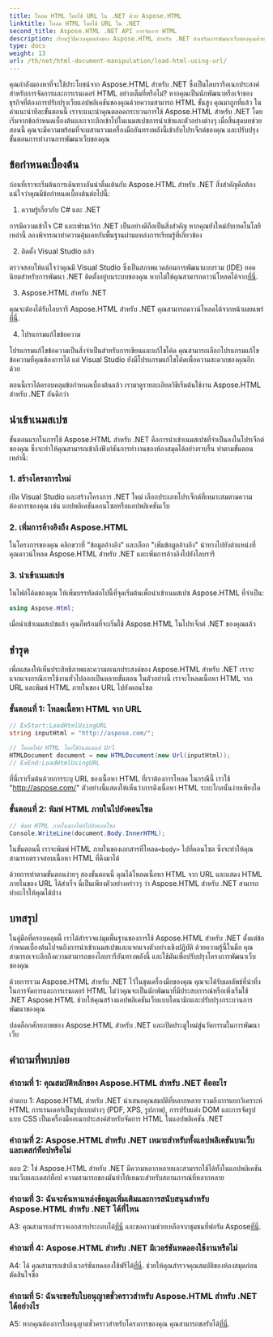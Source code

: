 ```yaml
---
title: โหลด HTML โดยใช้ URL ใน .NET ด้วย Aspose.HTML
linktitle: โหลด HTML โดยใช้ URL ใน .NET
second_title: Aspose.HTML .NET API การจัดการ HTML
description: เรียนรู้วิธีควบคุมพลังของ Aspose.HTML สำหรับ .NET ส่งเสริมการพัฒนาเว็บของคุณด้วยการจัดการและการเรนเดอร์ HTML
type: docs
weight: 13
url: /th/net/html-document-manipulation/load-html-using-url/
---
```


คุณกำลังมองหาที่จะใช้ประโยชน์จาก Aspose.HTML สำหรับ .NET ซึ่งเป็นไลบรารีอเนกประสงค์สำหรับการจัดการและการเรนเดอร์ HTML อย่างเต็มที่หรือไม่? หากคุณเป็นนักพัฒนาหรือเจ้าของธุรกิจที่ต้องการปรับปรุงเว็บแอปพลิเคชันของคุณด้วยความสามารถ HTML ขั้นสูง คุณมาถูกที่แล้ว ในคำแนะนำทีละขั้นตอนนี้ เราจะแนะนำคุณตลอดกระบวนการใช้ Aspose.HTML สำหรับ .NET โดยเริ่มจากข้อกำหนดเบื้องต้นและเจาะลึกเข้าไปในเนมสเปซการนำเข้าและตัวอย่างต่างๆ เมื่อสิ้นสุดบทช่วยสอนนี้ คุณจะมีความพร้อมที่จะผสานรวมเครื่องมืออันทรงพลังนี้เข้ากับโปรเจ็กต์ของคุณ และปรับปรุงขั้นตอนการทำงานการพัฒนาเว็บของคุณ

## ข้อกำหนดเบื้องต้น

ก่อนที่เราจะเริ่มต้นการเดินทางอันน่าตื่นเต้นกับ Aspose.HTML สำหรับ .NET สิ่งสำคัญคือต้องแน่ใจว่าคุณมีข้อกำหนดเบื้องต้นต่อไปนี้:

1. ความรู้เกี่ยวกับ C# และ .NET

การมีความเข้าใจ C# และเฟรมเวิร์ก .NET เป็นอย่างดีถือเป็นสิ่งสำคัญ หากคุณยังใหม่กับเทคโนโลยีเหล่านี้ ลองพิจารณาทำความคุ้นเคยกับพื้นฐานผ่านแหล่งการเรียนรู้ที่เกี่ยวข้อง

2. ติดตั้ง Visual Studio แล้ว

 ตรวจสอบให้แน่ใจว่าคุณมี Visual Studio ซึ่งเป็นสภาพแวดล้อมการพัฒนาแบบรวม (IDE) ยอดนิยมสำหรับการพัฒนา .NET ติดตั้งอยู่บนระบบของคุณ หากไม่ใช่คุณสามารถดาวน์โหลดได้จาก[ที่นี่](https://visualstudio.microsoft.com/).

3. Aspose.HTML สำหรับ .NET

 คุณจะต้องได้รับไลบรารี Aspose.HTML สำหรับ .NET คุณสามารถดาวน์โหลดได้จากหน้าเผยแพร่[ที่นี่](https://releases.aspose.com/html/net/).

4. โปรแกรมแก้ไขข้อความ

โปรแกรมแก้ไขข้อความเป็นสิ่งจำเป็นสำหรับการเขียนและแก้ไขโค้ด คุณสามารถเลือกโปรแกรมแก้ไขข้อความที่คุณต้องการได้ แต่ Visual Studio ยังมีโปรแกรมแก้ไขโค้ดเพื่อความสะดวกของคุณอีกด้วย

ตอนนี้เราได้ครอบคลุมข้อกำหนดเบื้องต้นแล้ว เรามาดูรายละเอียดวิธีเริ่มต้นใช้งาน Aspose.HTML สำหรับ .NET กันดีกว่า

## นำเข้าเนมสเปซ

ขั้นตอนแรกในการใช้ Aspose.HTML สำหรับ .NET คือการนำเข้าเนมสเปซที่จำเป็นลงในโปรเจ็กต์ของคุณ ซึ่งจะทำให้คุณสามารถเข้าถึงฟังก์ชันการทำงานของห้องสมุดได้อย่างราบรื่น ทำตามขั้นตอนเหล่านี้:

### 1. สร้างโครงการใหม่

เปิด Visual Studio และสร้างโครงการ .NET ใหม่ เลือกประเภทโปรเจ็กต์ที่เหมาะสมตามความต้องการของคุณ เช่น แอปพลิเคชันคอนโซลหรือแอปพลิเคชันเว็บ

### 2. เพิ่มการอ้างอิงถึง Aspose.HTML

ในโครงการของคุณ คลิกขวาที่ "ข้อมูลอ้างอิง" และเลือก "เพิ่มข้อมูลอ้างอิง" นำทางไปยังตำแหน่งที่คุณดาวน์โหลด Aspose.HTML สำหรับ .NET และเพิ่มการอ้างอิงไปยังไลบรารี

### 3. นำเข้าเนมสเปซ

ในไฟล์โค้ดของคุณ ให้เพิ่มบรรทัดต่อไปนี้ที่จุดเริ่มต้นเพื่อนำเข้าเนมสเปซ Aspose.HTML ที่จำเป็น:

```csharp
using Aspose.Html;
```

เมื่อนำเข้าเนมสเปซแล้ว คุณก็พร้อมที่จะเริ่มใช้ Aspose.HTML ในโปรเจ็กต์ .NET ของคุณแล้ว

## ชำรุด

เพื่อแสดงให้เห็นประสิทธิภาพและความอเนกประสงค์ของ Aspose.HTML สำหรับ .NET เราจะแจกแจงกรณีการใช้งานทั่วไปออกเป็นหลายขั้นตอน ในตัวอย่างนี้ เราจะโหลดเนื้อหา HTML จาก URL และพิมพ์ HTML ภายในของ URL ไปยังคอนโซล

### ขั้นตอนที่ 1: โหลดเนื้อหา HTML จาก URL

```csharp
// ExStart:LoadHtmlUsingURL
string inputHtml = "http://aspose.com/";

// โหลดไฟล์ HTML โดยใช้อินสแตนซ์ Url
HTMLDocument document = new HTMLDocument(new Url(inputHtml));
// ExEnd:LoadHtmlUsingURL
```

ที่นี่เราเริ่มต้นด้วยการระบุ URL ของเนื้อหา HTML ที่เราต้องการโหลด ในกรณีนี้ เราใช้ "http://aspose.com/" ตัวอย่างนี้แสดงให้เห็นว่าการดึงเนื้อหา HTML ระยะไกลนั้นง่ายเพียงใด

### ขั้นตอนที่ 2: พิมพ์ HTML ภายในไปยังคอนโซล

```csharp
// พิมพ์ HTML ภายในของไฟล์ไปยังคอนโซล
Console.WriteLine(document.Body.InnerHTML);
```

 ในขั้นตอนนี้ เราจะพิมพ์ HTML ภายในของเอกสารที่โหลด`<body>` ไปที่คอนโซล ซึ่งจะทำให้คุณสามารถตรวจสอบเนื้อหา HTML ที่ดึงมาได้

ด้วยการทำตามขั้นตอนง่ายๆ สองขั้นตอนนี้ คุณได้โหลดเนื้อหา HTML จาก URL และแสดง HTML ภายในของ URL ได้สำเร็จ นี่เป็นเพียงตัวอย่างคร่าวๆ ว่า Aspose.HTML สำหรับ .NET สามารถทำอะไรให้คุณได้บ้าง

## บทสรุป

ในคู่มือที่ครอบคลุมนี้ เราได้สำรวจแง่มุมพื้นฐานของการใช้ Aspose.HTML สำหรับ .NET ตั้งแต่ข้อกำหนดเบื้องต้นไปจนถึงการนำเข้าเนมสเปซและแจกแจงตัวอย่างเชิงปฏิบัติ ด้วยความรู้นี้ในมือ คุณสามารถเจาะลึกถึงความสามารถของไลบรารีอันทรงพลังนี้ และใช้มันเพื่อปรับปรุงโครงการพัฒนาเว็บของคุณ

ด้วยการรวม Aspose.HTML สำหรับ .NET ไว้ในชุดเครื่องมือของคุณ คุณจะได้รับผลลัพธ์ที่น่าทึ่งในการจัดการและการเรนเดอร์ HTML ไม่ว่าคุณจะเป็นนักพัฒนาที่มีประสบการณ์หรือเพิ่งเริ่มใช้ .NET Aspose.HTML ช่วยให้คุณสร้างแอปพลิเคชันเว็บแบบไดนามิกและปรับปรุงกระบวนการพัฒนาของคุณ

ปลดล็อกศักยภาพของ Aspose.HTML สำหรับ .NET และเปิดประตูใหม่สู่นวัตกรรมในการพัฒนาเว็บ

## คำถามที่พบบ่อย

### คำถามที่ 1: คุณสมบัติหลักของ Aspose.HTML สำหรับ .NET คืออะไร
   
คำตอบ 1: Aspose.HTML สำหรับ .NET นำเสนอคุณสมบัติที่หลากหลาย รวมถึงการแยกวิเคราะห์ HTML การเรนเดอร์เป็นรูปแบบต่างๆ (PDF, XPS, รูปภาพ), การปรับแต่ง DOM และการจัดรูปแบบ CSS เป็นเครื่องมืออเนกประสงค์สำหรับจัดการ HTML ในแอปพลิเคชัน .NET

### คำถามที่ 2: Aspose.HTML สำหรับ .NET เหมาะสำหรับทั้งแอปพลิเคชันบนเว็บและเดสก์ท็อปหรือไม่
   
ตอบ 2: ใช่ Aspose.HTML สำหรับ .NET มีความหลากหลายและสามารถใช้ได้ทั้งในแอปพลิเคชันบนเว็บและเดสก์ท็อป ความสามารถของมันทำให้เหมาะสำหรับสถานการณ์ที่หลากหลาย

### คำถามที่ 3: ฉันจะค้นหาแหล่งข้อมูลเพิ่มเติมและการสนับสนุนสำหรับ Aspose.HTML สำหรับ .NET ได้ที่ไหน
   
 A3: คุณสามารถสำรวจเอกสารประกอบได้[ที่นี่](https://reference.aspose.com/html/net/) และขอความช่วยเหลือจากชุมชนที่ฟอรัม Aspose[ที่นี่](https://forum.aspose.com/).

### คำถามที่ 4: Aspose.HTML สำหรับ .NET มีเวอร์ชันทดลองใช้งานหรือไม่
   
 A4: ได้ คุณสามารถเข้าถึงเวอร์ชันทดลองใช้ฟรีได้[ที่นี่](https://releases.aspose.com/). ช่วยให้คุณสำรวจคุณสมบัติของห้องสมุดก่อนตัดสินใจซื้อ

### คำถามที่ 5: ฉันจะขอรับใบอนุญาตชั่วคราวสำหรับ Aspose.HTML สำหรับ .NET ได้อย่างไร
   
A5: หากคุณต้องการใบอนุญาตชั่วคราวสำหรับโครงการของคุณ คุณสามารถขอรับได้[ที่นี่](https://purchase.aspose.com/temporary-license/).